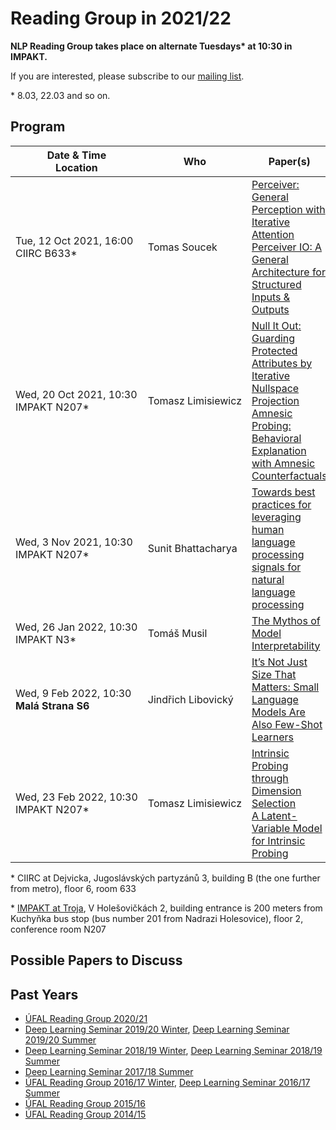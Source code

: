 # Reading Group in 2021/22

**NLP Reading Group takes place on alternate Tuesdays\* at 10:30 in IMPAKT.**

If you are interested, please subscribe to our [mailing list](https://groups.google.com/forum/#!forum/ufal-rg).

\* 8.03, 22.03 and so on.
## Program

<div class="program"><style>
  .program+table td { vertical-align: middle !important}
  .program+table td:nth-of-type(1), .program+table td:nth-of-type(2) {white-space: nowrap}
</style></div>

| Date & Time<br>Location           | Who                  | Paper(s) |
| ----                              | ---                  | -------- |
| Tue, 12 Oct 2021, 16:00<br>CIIRC B633*  | Tomas Soucek         | [Perceiver: General Perception with Iterative Attention](https://arxiv.org/abs/2103.03206)<br>[Perceiver IO: A General Architecture for Structured Inputs & Outputs](https://arxiv.org/abs/2107.14795) |
| Wed, 20 Oct 2021, 10:30<br>IMPAKT N207* | Tomasz Limisiewicz   | [Null It Out: Guarding Protected Attributes by Iterative Nullspace Projection](https://aclanthology.org/2020.acl-main.647/)<br>[Amnesic Probing: Behavioral Explanation with Amnesic Counterfactuals](https://direct.mit.edu/tacl/article/doi/10.1162/tacl_a_00359/98091/Amnesic-Probing-Behavioral-Explanation-with) |
| Wed, 3 Nov 2021, 10:30<br>IMPAKT N207* | Sunit Bhattacharya | [Towards best practices for leveraging human language processing signals for natural language processing](https://aclanthology.org/2020.lincr-1.3.pdf) |
| Wed, 26 Jan 2022, 10:30<br>IMPAKT N3* | Tomáš Musil  | [The Mythos of Model Interpretability](https://arxiv.org/abs/1606.03490) |
| Wed, 9 Feb 2022, 10:30<br>**Malá Strana S6** | Jindřich Libovický  | [It’s Not Just Size That Matters: Small Language Models Are Also Few-Shot Learners](https://aclanthology.org/2021.naacl-main.185.pdf) |
| Wed, 23 Feb 2022, 10:30<br>IMPAKT N207* | Tomasz Limisiewicz  | [Intrinsic Probing through Dimension Selection](https://aclanthology.org/2020.emnlp-main.15.pdf)<br> [A Latent-Variable Model for Intrinsic Probing](https://arxiv.org/pdf/2201.08214.pdf) |

\* CIIRC at Dejvicka, Jugoslávských partyzánů 3, building B (the one further from metro), floor 6, room 633

\* [IMPAKT at Troja](https://www.mff.cuni.cz/en/internal-affairs/buildings-and-campuses/troja), V Holešovičkách 2, building entrance is 200 meters from Kuchyňka bus stop (bus number 201 from Nadrazi Holesovice), floor 2, conference room N207

## Possible Papers to Discuss


## Past Years

- [ÚFAL Reading Group 2020/21](https://ufal.mff.cuni.cz/courses/rg/2021)
- [Deep Learning Seminar 2019/20 Winter](https://ufal.mff.cuni.cz/courses/npfl117/1920-winter), [Deep Learning Seminar 2019/20 Summer](https://ufal.mff.cuni.cz/courses/npfl117/1920-summer)
- [Deep Learning Seminar 2018/19 Winter](https://ufal.mff.cuni.cz/courses/npfl117/1819-winter), [Deep Learning Seminar 2018/19 Summer](https://ufal.mff.cuni.cz/courses/npfl117/1819-summer)
- [Deep Learning Seminar 2017/18 Summer](https://ufal.mff.cuni.cz/courses/npfl117/1718-summer)
- [ÚFAL Reading Group 2016/17 Winter](https://ufal.mff.cuni.cz/courses/rg/1617), [Deep Learning Seminar 2016/17 Summer](https://ufal.mff.cuni.cz/courses/npfl117/1617-summer)
- [ÚFAL Reading Group 2015/16](https://ufal.mff.cuni.cz/courses/rg/1516)
- [ÚFAL Reading Group 2014/15](https://ufal.mff.cuni.cz/courses/rg/1415)
